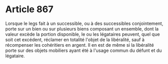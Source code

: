 # Article 867

Lorsque le legs fait à un successible, ou à des successibles conjointement, porte sur un bien ou sur plusieurs biens composant un ensemble, dont la valeur excède la portion disponible, le ou les légataires peuvent, quel que soit cet excédent, réclamer en totalité l'objet de la libéralité, sauf à récompenser les cohéritiers en argent. Il en est de même si la libéralité porte sur des objets mobiliers ayant été à l'usage commun du défunt et du légataire.